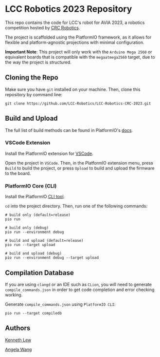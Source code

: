 # LCC Robotics 2023 Repository

This repo contains the code for LCC's robot for AVIA 2023, a robotics competition hosted
by [CRC Robotics](https://robo-crc.ca/).

The project is scaffolded using the PlatformIO framework, as it allows for flexible and platform-agnostic projections
with minimal configuration.

**Important Note**: This project will only work with the `Arduino Mega 2560` or equivalent boards that is compatible
with the `megaatmega2560` target, due to the way the project is structured.

## Cloning the Repo

Make sure you have `git` installed on your machine. Then, clone this repository by command line:

```shell
git clone https://github.com/LCC-Robotics/LCC-Robotics-CRC-2023.git
```

## Build and Upload

The full list of build methods can be found in PlatformIO's [docs](https://docs.platformio.org/en/latest/).

### VSCode Extension

Install the PlatformIO extension
for [VSCode](https://marketplace.visualstudio.com/items?itemName=platformio.platformio-ide).

Open the project in `VSCode`. Then, in the PlatformIO extension menu, press `Build` to build the project, or
press `Upload` to build and upload the
firmware to the board.

### PlatformIO Core (CLI)

Install the PlatformIO [CLI tool](https://docs.platformio.org/en/stable/core/index.html).

`cd` into the project directory. Then, run one of the following commands:

```shell
# build only (default=release)
pio run

# build only (debug)
pio run --environment debug

# build and upload (default=release)
pio run --target upload

# build and upload (debug)
pio run --environment debug --target upload
```

## Compilation Database

If you are using `clangd` or an IDE such as `CLion`, you will need to generate `compile_commands.json` in order to get
code completion and error checking working.

Generate `compile_commands.json` using `PlatformIO CLI`:

```shell
pio run --target compiledb
```

## Authors

[Kenneth Lew](https://github.com/lew1101)

[Angela Wang](https://github.com/A-Blve)
